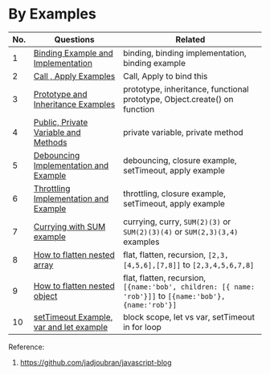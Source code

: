# By Examples 

| No. | Questions | Related |
|---- | --------- | --------- |
|1  | [Binding Example and Implementation](https://github.com/citta-lab/javascript/blob/master/examples/bind-complete-example.js) | binding, binding implementation, binding example |
|2  | [Call , Apply Examples](https://github.com/citta-lab/javascript/blob/master/examples/call-apply-example.js)| Call, Apply to bind this |
|3  | [Prototype and Inheritance Examples](https://github.com/citta-lab/javascript/blob/master/examples/prototype-inheritance.js) | prototype, inheritance, functional prototype, Object.create() on function |
|4  | [Public, Private Variable and Methods](https://github.com/citta-lab/javascript/blob/master/object-class.md#create-class-with-public-and-private-variable-in-javascript)| private variable, private method |
|5  | [Debouncing Implementation and Example](https://github.com/citta-lab/javascript/blob/master/examples/debouncing-example.js)| debouncing, closure example, setTimeout, apply example |
|6  | [Throttling Implementation and Example](https://github.com/citta-lab/javascript/blob/master/examples/throttling-example.js)| throttling, closure example, setTimeout, apply example |
|7  | [Currying with SUM example]()| currying, curry, `SUM(2)(3)` or `SUM(2)(3)(4)` or `SUM(2,3)(3,4)` examples |
|8  | [How to flatten nested array](https://github.com/citta-lab/javascript/blob/master/examples/flatten-nested-array-example.js)| flat, flatten, recursion, `[2,3,[4,5,6],[7,8]]` to `[2,3,4,5,6,7,8]` |
|9  | [How to flatten nested object](https://github.com/citta-lab/javascript/blob/master/examples/flatten-nested-object-example.js)| flat, flatten, recursion, `[{name:'bob', children: [{ name: 'rob'}]]` to `[{name:'bob'},{name:'rob'}]` |
|10  | [setTimeout Example, var and let example](https://github.com/citta-lab/javascript/blob/master/examples/setTimeout-event-loop-example.js)| block scope, let vs var, setTimeout in for loop |





Reference:
1. https://github.com/jadjoubran/javascript-blog
